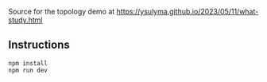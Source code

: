 Source for the topology demo at https://ysulyma.github.io/2023/05/11/what-study.html

## Instructions

```console
npm install
npm run dev
```
